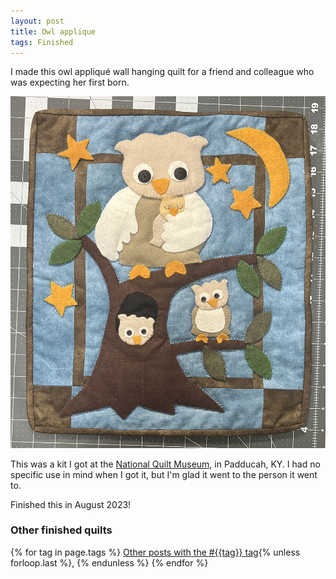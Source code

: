 ```yaml
---
layout: post
title: Owl applique
tags: Finished
---
```

I made this owl appliqu&eacute; wall hanging quilt for a friend and colleague who was expecting her first born.

![A 13 inches by 16 inches wall hanging quilt. It is all felt applique of a mama owl on top of a tree, holding a sleeping tiny owl. In the tree hole is a young owl. On another branch is another little owl. There are orange stars and crescent moon..](/images/owl-applique.jpg)

This was a kit I got at the [National Quilt Museum](https://quiltmuseum.org/), in Padducah, KY. I had no specific use in mind when I got it, but I'm glad it went to the person it went to.

Finished this in August 2023! 

### Other finished quilts

  {% for tag in page.tags %}
  <a class="post" href="/tag/{{tag}}">Other posts with the #{{tag}} tag</a>{% unless forloop.last %}, {% endunless %}
  {% endfor %}
